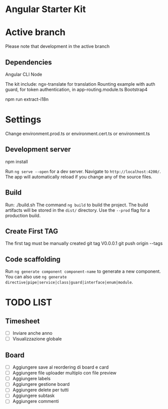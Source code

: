 # Angular Starter Kit

# Active branch
Please note that development in the active branch

## Dependencies
Angular CLI
Node

The kit include:
ngx-translate for translation
Rounting example with auth guard, for token authentication, in app-routing.module.ts
Bootstrap4

npm run extract-i18n

# Settings
Change environment.prod.ts or environment.cert.ts or environment.ts

## Development server

npm install

Run `ng serve --open` for a dev server. Navigate to `http://localhost:4200/`. The app will automatically reload if you change any of the source files.

## Build

Run: ./build.sh
The command `ng build` to build the project. The build artifacts will be stored in the `dist/` directory. Use the `--prod` flag for a production build.

## Create First TAG
The first tag must be manually created
git tag V0.0.0.1
git push origin --tags

## Code scaffolding

Run `ng generate component component-name` to generate a new component. You can also use `ng generate directive|pipe|service|class|guard|interface|enum|module`.


# TODO LIST

## Timesheet
- [ ] Inviare anche anno
- [ ] Visualizzazione globale

## Board

- [ ] Aggiungere save al reordering di board e card
- [ ] Aggiungere file uploader multiplo con file preview
- [ ] Aggiungere labels
- [ ] Aggiungere gestione board
- [ ] Aggiungere delete per tutti
- [ ] Aggiungere subtask
- [ ] Aggiungere commenti